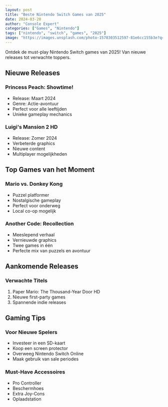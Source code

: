 ```yaml
---
layout: post
title: "Beste Nintendo Switch Games van 2025"
date: 2024-03-20
author: "Console Expert"
categories: ["Games", "Nintendo"]
tags: ["nintendo", "switch", "games", "2025"]
image: "https://images.unsplash.com/photo-1578303512597-81e6cc155b3e?q=80&w=2070&auto=format&fit=crop"
---
```


Ontdek de must-play Nintendo Switch games van 2025! Van nieuwe releases tot verwachte toppers.

## Nieuwe Releases

### Princess Peach: Showtime!
- Release: Maart 2024
- Genre: Actie-avontuur
- Perfect voor alle leeftijden
- Unieke gameplay mechanics

### Luigi's Mansion 2 HD
- Release: Zomer 2024
- Verbeterde graphics
- Nieuwe content
- Multiplayer mogelijkheden

## Top Games van het Moment

### Mario vs. Donkey Kong
- Puzzel platformer
- Nostalgische gameplay
- Perfect voor onderweg
- Local co-op mogelijk

### Another Code: Recollection
- Meeslepend verhaal
- Vernieuwde graphics
- Twee games in één
- Perfecte mix van puzzels en avontuur

## Aankomende Releases

### Verwachte Titels
1. Paper Mario: The Thousand-Year Door HD
2. Nieuwe first-party games
3. Spannende indie releases

## Gaming Tips

### Voor Nieuwe Spelers
- Investeer in een SD-kaart
- Koop een screen protector
- Overweeg Nintendo Switch Online
- Maak gebruik van sale periodes

### Must-Have Accessoires
- Pro Controller
- Beschermhoes
- Extra Joy-Cons
- Oplaadstation
